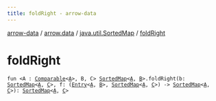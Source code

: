 ```yaml
---
title: foldRight - arrow-data
---
```


[arrow-data](../../index.html) / [arrow.data](../index.html) / [java.util.SortedMap](index.html) / [foldRight](./fold-right.html)

# foldRight

`fun <A : `[`Comparable`](https://kotlinlang.org/api/latest/jvm/stdlib/kotlin/-comparable/index.html)`<`[`A`](fold-right.html#A)`>, B, C> `[`SortedMap`](../-sorted-map.html)`<`[`A`](fold-right.html#A)`, `[`B`](fold-right.html#B)`>.foldRight(b: `[`SortedMap`](../-sorted-map.html)`<`[`A`](fold-right.html#A)`, `[`C`](fold-right.html#C)`>, f: (`[`Entry`](https://kotlinlang.org/api/latest/jvm/stdlib/kotlin.collections/-map/-entry/index.html)`<`[`A`](fold-right.html#A)`, `[`B`](fold-right.html#B)`>, `[`SortedMap`](../-sorted-map.html)`<`[`A`](fold-right.html#A)`, `[`C`](fold-right.html#C)`>) -> `[`SortedMap`](../-sorted-map.html)`<`[`A`](fold-right.html#A)`, `[`C`](fold-right.html#C)`>): `[`SortedMap`](../-sorted-map.html)`<`[`A`](fold-right.html#A)`, `[`C`](fold-right.html#C)`>`